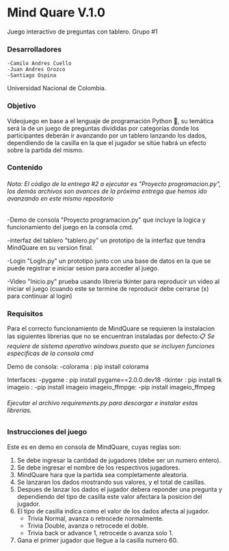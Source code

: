 ﻿# Mind Quare V.1.0 
 Juego interactivo de preguntas con tablero.
 Grupo #1
 
### Desarrolladores
    -Camilo Andres Cuello
    -Juan Andres Orozco
    -Santiago Ospina

Universidad Nacional de Colombia.

### Objetivo 
Videojuego en base a el lenguaje de programación Python :snake:, su temática será la de un juego de preguntas divididas por categorías donde los participantes deberán ir avanzando por un tablero lanzando los dados, dependiendo de la casilla en la que el jugador se sitúe habrá un efecto sobre la partida del mismo. 

### Contenido

###### _Nota: El código de la entrega #2 a ejecutar es "Proyecto programacion.py", los demás archivos son avances de la próxima entrega que hemos ido avanzando en este mismo repositorio_

-Demo de consola "Proyecto programacion.py" que incluye la logica y funcionamiento del juego en la consola cmd.

-interfaz del tablero "tablero.py" un prototipo de la interfaz que tendra MindQuare en su version final.

-Login "LogIn.py" un prototipo junto con una base de datos en la que se puede registrar e iniciar sesion para acceder al juego.

-Video "Inicio.py" prueba usando libreria tkinter para reproducir un video al iniciar el juego (cuando este se termine de reproducir debe cerrarse (x) para continuar al login)

### Requisitos
Para el correcto funcionamiento de MindQuare se requieren la instalacion las siguientes librerias que no se encuentran instaladas por defecto:📋
_Se requiere de sistema operativo windows puesto que se incluyen funciones especificas de la consola cmd_

Demo de consola:
-colorama : 
pip install colorama

Interfaces:
-pygame : 
pip install pygame==2.0.0.dev18 
-tkinter : 
pip install tk
imageio :
-pip install imageio
imageio_ffmpge:
-pip install imageio_ffmpeg

###### _Ejecutar el archivo requirements.py para descargar e instalar estas librerias._

### Instrucciones del juego

Este es en demo en consola de MindQuare, cuyas reglas son:
1) Se debe ingresar la cantidad de jugadores (debe ser un numero entero).
2) Se debe ingresar el nombre de los respectivos jugadores.
3) MindQuare hara que la partida sea completamente aleatoria.
3) Se lanzaran los dados mostrando sus valores, y el total de casillas.
4) Despues de lanzar los dados el jugador debera reponder una pregunta y dependiendo del tipo
   de casilla este valor afectara la posicion del jugador.
5) El tipo de casilla indica como el valor de los dados afecta al jugador.
   - Trivia Normal, avanza o retrocede normalmente.
   - Trivia Double, avanza o retrocede el doble.
   - Trivia back or advance 1, retrocede o avanza solo 1.
6) Gana el primer jugador que llegue a la casilla numero 60.
